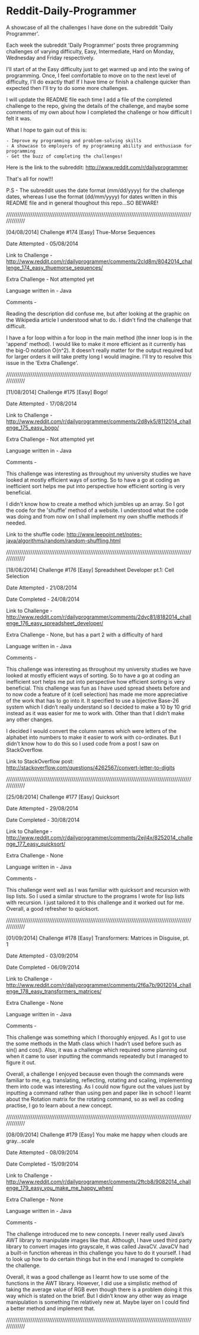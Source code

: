 Reddit-Daily-Programmer
=======================

A showcase of all the challenges I have done on the subreddit 'Daily Programmer'.

Each week the subreddit 'Daily Programmer' posts three programming challenges of varying difficulty, Easy, Intermediate, Hard on Monday, Wednesday and Friday respectively.

I'll start of at the Easy difficulty just to get warmed up and into the swing of programming. Once, I feel comfortable to move on to the next level of difficulty, I'll do exactly that! If I have time or finish a challenge quicker than expected then I'll try to do some more challenges.

I will update the README file each time I add a file of the completed challenge to the repo, giving the details of the challenge, and maybe some comments of my own about how I completed the challenge or how difficult I felt it was.

What I hope to gain out of this is:

    - Improve my programming and problem-solving skills
    - A showcase to employers of my programming ability and enthusiasm for programming
    - Get the buzz of completing the challenges!
  
Here is the link to the subreddit: http://www.reddit.com/r/dailyprogrammer

That's all for now!!!

P.S - The subreddit uses the date format (mm/dd/yyyy) for the challenge dates, whereas I use the format (dd/mm/yyyy) for dates written in this README file and in general thoughout this repo...SO BEWARE!

/////////////////////////////////////////////////////////////////////////////////////////////////////////////

[04/08/2014] Challenge #174 [Easy] Thue-Morse Sequences

Date Attempted - 05/08/2014

Link to Challenge - http://www.reddit.com/r/dailyprogrammer/comments/2cld8m/8042014_challenge_174_easy_thuemorse_sequences/

Extra Challenge - Not attempted yet 

Language written in - Java

Comments -  

Reading the description did confuse me, but after looking at the graphic on the Wikipedia article I understood what to do. I didn't find the challenge that difficult. 

I have a for loop within a for loop in the main method (the inner loop is in the 'append' method). I would like to make it more efficient as it currently has the big-O notation O(n^2). It doesn't really matter for the output required but for larger orders it will take pretty long I would imagine. I'll try to resolve this issue in the 'Extra Challenge'.

/////////////////////////////////////////////////////////////////////////////////////////////////////////////

[11/08/2014] Challenge #175 [Easy] Bogo!

Date Attempted - 17/08/2014

Link to Challenge - http://www.reddit.com/r/dailyprogrammer/comments/2d8yk5/8112014_challenge_175_easy_bogo/

Extra Challenge - Not attempted yet 

Language written in - Java

Comments -  

This challenge was interesting as throughout my university studies we have looked at mostly efficient ways of sorting. So to have a go at coding an inefficient sort helps me put into perspective how efficient sorting is very beneficial.

I didn't know how to create a method which jumbles up an array. So I got the code for the 'shuffle' method of a website. I understood what the code was doing and from now on I shall implement my own shuffle methods if needed. 

Link to the shuffle code: http://www.leepoint.net/notes-java/algorithms/random/random-shuffling.html

/////////////////////////////////////////////////////////////////////////////////////////////////////////////

[18/08/2014] Challenge #176 [Easy] Spreadsheet Developer pt.1: Cell Selection 

Date Attempted - 21/08/2014

Date Completed - 24/08/2014

Link to Challenge - http://www.reddit.com/r/dailyprogrammer/comments/2dvc81/8182014_challenge_176_easy_spreadsheet_developer/

Extra Challenge  - None, but has a part 2 with a difficulty of hard 

Language written in - Java

Comments -  

This challenge was interesting as throughout my university studies we have looked at mostly efficient ways of sorting. So to have a go at coding an inefficient sort helps me put into perspective how efficient sorting is very beneficial.
This challenge was fun as I have used spread sheets before and to now code a feature of it (cell selection) has made me more appreciative of the work that has to go into it. It specified to use a bijective Base-26 system which I didn’t really understand so I decided to make a 10 by 10 grid instead as it was easier for me to work with. Other than that I didn’t make any other changes.


I decided I would convert the column names which were letters of the alphabet into numbers to make it easier to work with co-ordinates. But I didn’t know how to do this so I used code from a post I saw on StackOverflow. 


Link to StackOverflow post: http://stackoverflow.com/questions/4262567/convert-letter-to-digits

/////////////////////////////////////////////////////////////////////////////////////////////////////////////

[25/08/2014] Challenge #177 [Easy] Quicksort

Date Attempted - 29/08/2014

Date Completed - 30/08/2014

Link to Challenge - http://www.reddit.com/r/dailyprogrammer/comments/2ejl4x/8252014_challenge_177_easy_quicksort/

Extra Challenge  - None

Language written in - Java

Comments - 

This challenge went well as I was familiar with quicksort and recursion with lisp lists. So I used a similar structure to the programs I wrote for lisp lists with recursion. I just tailored it to this challenge and it worked out for me. Overall, a good refresher to quicksort.

/////////////////////////////////////////////////////////////////////////////////////////////////////////////

[01/09/2014] Challenge #178 [Easy] Transformers: Matrices in Disguise, pt. 1

Date Attempted - 03/09/2014

Date Completed - 06/09/2014

Link to Challenge - http://www.reddit.com/r/dailyprogrammer/comments/2f6a7b/9012014_challenge_178_easy_transformers_matrices/

Extra Challenge  - None

Language written in - Java

Comments - 

This challenge was something which I thoroughly enjoyed. As I got to use the some methods in the Math class which I hadn’t used before such as sin() and cos(). Also, it was a challenge which required some planning out when it came to user inputting the commands repeatedly but I managed to figure it out. 

Overall, a challenge I enjoyed because even though the commands were familiar to me, e.g. translating, reflecting, rotating and scaling, implementing them into code was interesting. As I could now figure out the values just by inputting a command rather than using pen and paper like in school! I learnt about the Rotation matrix for the rotating command, so as well as coding practise, I go to learn about a new concept.

/////////////////////////////////////////////////////////////////////////////////////////////////////////////

[08/09/2014] Challenge #179 [Easy] You make me happy when clouds are gray...scale 

Date Attempted - 08/09/2014

Date Completed - 15/09/2014

Link to Challenge - http://www.reddit.com/r/dailyprogrammer/comments/2ftcb8/9082014_challenge_179_easy_you_make_me_happy_when/

Extra Challenge  - None

Language written in - Java

Comments - 

The challenge introduced me to new concepts. I never really used Java’s AWT library to manipulate images like that. Although, I have used third party library to convert images into grayscale, it was called JavaCV. JavaCV had a built-in function whereas in this challenge you have to do it yourself. I had to look up how to do certain things but in the end I managed to complete the challenge.

Overall, it was a good challenge as I learnt how to use some of the functions in the AWT library. However, I did use a simplistic method of taking the average value of RGB even though there is a problem doing it this way which is stated on the brief. But I didn’t know any other way as image manipulation is something I’m relatively new at. Maybe layer on I could find a better method and implement that.

/////////////////////////////////////////////////////////////////////////////////////////////////////////////
